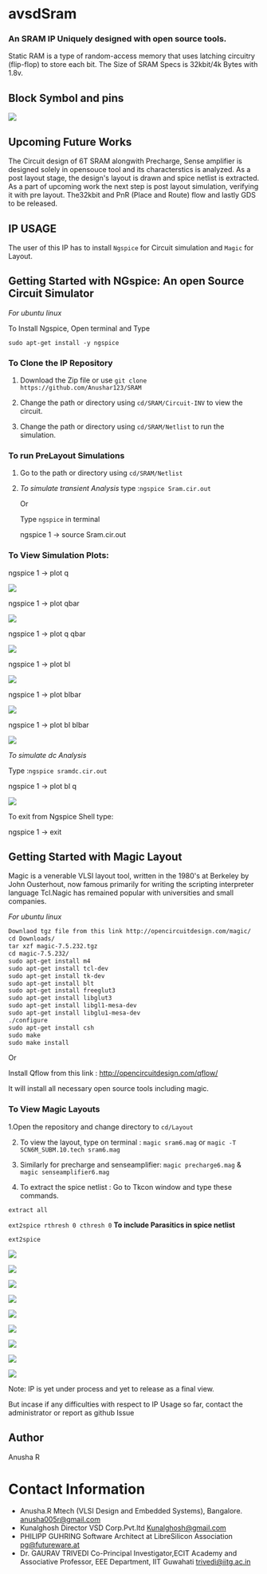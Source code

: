 
# avsdSram
### An SRAM IP Uniquely designed with open source tools.

Static RAM is a type of random-access memory that uses latching circuitry (flip-flop) to store each bit.
The Size of SRAM Specs is 32kbit/4k Bytes with 1.8v. 

## Block Symbol and pins

![](Circuit-Inv/BlockSram.PNG)


## Upcoming Future Works

The Circuit design of 6T SRAM alongwith Precharge, Sense amplifier is designed solely in opensouce tool and its characterstics is analyzed. As a post layout stage, the design's layout is drawn and spice netlist is extracted. As a part of upcoming work the next step is post layout simulation, verifying it with pre layout. The32kbit and PnR (Place and Route) flow and lastly GDS to be released.

## IP USAGE

The user of this IP has to install `Ngspice` for Circuit simulation and `Magic` for Layout.

## Getting Started with NGspice: An open Source Circuit Simulator

*For ubuntu linux*

To Install Ngspice, Open terminal and Type 

`sudo apt-get install -y ngspice`

### To Clone the IP Repository

1. Download the Zip file or use `git clone https://github.com/Anushar123/SRAM`

2. Change the path or directory using `cd/SRAM/Circuit-INV` to view the circuit.

3. Change the path or directory using `cd/SRAM/Netlist` to run the simulation.

### To run PreLayout Simulations

1. Go to the path or directory using `cd/SRAM/Netlist`

3. *To simulate transient Analysis* type :`ngspice Sram.cir.out`

   Or

   Type `ngspice` in terminal

   ngspice 1 -> source Sram.cir.out

### To View Simulation Plots:

ngspice 1 -> plot q

![](Waveforms/Ngspice/Q.PNG)

ngspice 1 -> plot qbar

 ![](Waveforms/Ngspice/Qbar.PNG)

ngspice 1 -> plot q qbar

 ![](Waveforms/Ngspice/Q-Qbar.PNG)
 
 ngspice 1 -> plot bl

 ![](Waveforms/Ngspice/BL.PNG)
 
 ngspice 1 -> plot blbar

 ![](Waveforms/Ngspice/BLbar.PNG)
 
 ngspice 1 -> plot bl blbar

 ![](Waveforms/Ngspice/BL-BLbar.PNG)
 
 
*To simulate dc Analysis*
 
Type :`ngspice sramdc.cir.out`

ngspice 1 -> plot bl q

![](Waveforms/Ngspice/BL-Q(Butterfly).PNG)

 
To exit from Ngspice Shell type:

ngspice 1 ->  exit

## Getting Started with Magic Layout

Magic is a venerable VLSI layout tool, written in the 1980's at Berkeley by John Ousterhout, now famous primarily for writing the scripting interpreter language Tcl.Nagic has remained popular with universities and small companies.

*For ubuntu linux*

```html
Downlaod tgz file from this link http://opencircuitdesign.com/magic/
cd Downloads/
tar xzf magic-7.5.232.tgz
cd magic-7.5.232/
sudo apt-get install m4
sudo apt-get install tcl-dev
sudo apt-get install tk-dev
sudo apt-get install blt
sudo apt-get install freeglut3
sudo apt-get install libglut3
sudo apt-get install libgl1-mesa-dev
sudo apt-get install libglu1-mesa-dev
./configure
sudo apt-get install csh
sudo make
sudo make install
```
Or

Install Qflow from this link : http://opencircuitdesign.com/qflow/ 

It will install all necessary open source tools including magic.

### To View Magic Layouts

1.Open the repository and change directory to `cd/Layout`

2. To view the layout, type on terminal : `magic sram6.mag` or `magic -T SCN6M_SUBM.10.tech sram6.mag`

3. Similarly for precharge and senseamplifier: `magic precharge6.mag` & `magic senseamplifier6.mag`

3. To extract the spice netlist : Go to Tkcon window and type these commands.

`extract all`

`ext2spice rthresh 0 cthresh 0` **To include Parasitics in spice netlist** 

`ext2spice`

![](Circuit-Inv/Sram.PNG) 

![](Layout/Sram.PNG)

![](Layout/Sram-Width,height.PNG) 


![](Circuit-Inv/Precharge.PNG) 

![](Layout/Precharge.PNG)

![](Layout/Precharge-width,height.PNG) 


![](Circuit-Inv/SenseAmplifier.PNG) 

![](Layout/senseamplifier.PNG)

![](Layout/senseamplifier-width,height.PNG)


Note: IP is yet under process and yet to release as a final view. 

But incase if any difficulties with respect to IP Usage so far, contact the administrator or report as github Issue

## Author
Anusha R

# Contact Information
* Anusha.R Mtech (VLSI Design and Embedded Systems), Bangalore. anusha005r@gmail.com
* Kunalghosh Director VSD Corp.Pvt.ltd Kunalghosh@gmail.com
* PHILIPP GUHRING Software Architect at LibreSilicon Association pg@futureware.at
* Dr. GAURAV TRIVEDI Co-Principal Investigator,ECIT Academy and Associative Professor, EEE Department, IIT Guwahati trivedi@iitg.ac.in
